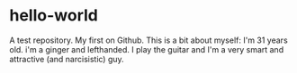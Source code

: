 # hello-world
A test repository. My first on Github.
This is a bit about myself: I'm 31 years old. i'm a ginger and lefthanded. I play the guitar and I'm a very smart and attractive (and narcisistic) guy.
